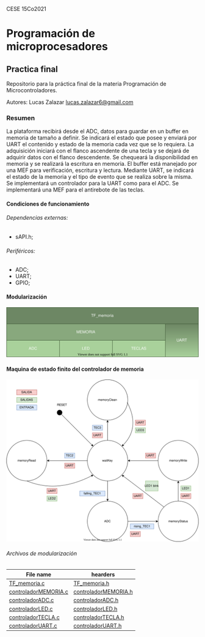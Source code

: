 CESE 15Co2021

# Programación de microprocesadores
## Practica final

Repositorio para la práctica final de la materia Programación de Microcontroladores.

Autores: Lucas Zalazar lucas.zalazar6@gmail.com

### Resumen
La plataforma recibirá desde el ADC, datos para guardar en un buffer en memoria de tamaño a definir. 
Se indicará el estado que posee y enviará por UART el contenido y estado de la memoria cada vez que se lo requiera. 
La adquisición iniciará con el flanco ascendente de una tecla y se dejará de adquirir datos con el flanco descendente.
Se chequeará la disponibilidad en memoria y se realizará la escritura en memoria. 
El buffer está manejado por una MEF para verificación, escritura y lectura.
Mediante UART, se indicará el estado de la memoria y el tipo de evento que se realiza  sobre la misma. 
Se implementará un controlador para la UART como para el ADC.
Se implementará una MEF para el antirebote de las teclas.

#### Condiciones de funcionamiento
###### Dependencias externas:
 - sAPI.h;

###### Periféricos:
 - ADC;
 - UART;
 - GPIO;

#### Modularización
![](https://github.com/lucascsd/TF_PdM/blob/main/image/modularizacion.svg)

#### Maquina de estado finito del controlador de memoria
![](https://github.com/lucascsd/TF_PdM/blob/main/image/MEF_memoria.svg)

###### Archivos de modularización
| File name | hearders                    |
| ------------- | ------------------------------ |
| [TF_memoria.c](https://github.com/lucascsd/TF_PdM/blob/main/src/TF_memoria.c)|[TF_memoria.h](https://github.com/lucascsd/TF_PdM/blob/main/inc/TF_memoria.h)|
| [controladorMEMORIA.c](https://github.com/lucascsd/TF_PdM/blob/main/src/controladorMEMORIA.c)|[controladorMEMORIA.h](https://github.com/lucascsd/TF_PdM/blob/main/inc/controladorMEMORIA.h)|
| [controladorADC.c](https://github.com/lucascsd/TF_PdM/blob/main/src/controladorADC.c)|[controladorADC.h](https://github.com/lucascsd/TF_PdM/blob/main/inc/controladorADC.h)|
| [controladorLED.c](https://github.com/lucascsd/TF_PdM/blob/main/src/controladorLED.c)|[controladorLED.h](https://github.com/lucascsd/TF_PdM/blob/main/inc/controladorLED.h)|
| [controladorTECLA.c](https://github.com/lucascsd/TF_PdM/blob/main/src/controladorTECLA.c)|[controladorTECLA.h](https://github.com/lucascsd/TF_PdM/blob/main/inc/controladorTECLA.h)|
| [controladorUART.c](https://github.com/lucascsd/TF_PdM/blob/main/src/controladorUART.c)|[controladorUART.h](https://github.com/lucascsd/TF_PdM/blob/main/inc/controladorUART.h)|


